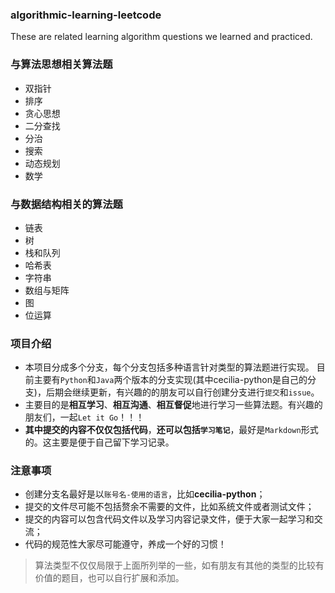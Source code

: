 ### algorithmic-learning-leetcode
These are related learning algorithm questions we learned and practiced.
### 与算法思想相关算法题
- 双指针
- 排序
- 贪心思想
- 二分查找
- 分治
- 搜索
- 动态规划
- 数学
### 与数据结构相关的算法题
- 链表
- 树
- 栈和队列
- 哈希表
- 字符串
- 数组与矩阵
- 图
- 位运算
### 项目介绍
- 本项目分成多个分支，每个分支包括多种语言针对类型的算法题进行实现。
目前主要有`Python`和`Java`两个版本的分支实现(其中cecilia-python是自己的分支)，后期会继续更新，有兴趣的的朋友可以自行创建分支进行`提交`和`issue`。
- 主要目的是**相互学习**、**相互沟通**、**相互督促**地进行学习一些算法题。有兴趣的朋友们，一起`Let it Go`！！！
- **其中提交的内容不仅仅包括代码**，**还可以包括`学习笔记`**，最好是`Markdown`形式的。这主要是便于自己留下学习记录。

### 注意事项
- 创建分支名最好是以`账号名-使用的语言`，比如**cecilia-python**；
- 提交的文件尽可能不包括赘余不需要的文件，比如系统文件或者测试文件；
- 提交的内容可以包含代码文件以及学习内容记录文件，便于大家一起学习和交流；
- 代码的规范性大家尽可能遵守，养成一个好的习惯！

> 算法类型不仅仅局限于上面所列举的一些，如有朋友有其他的类型的比较有价值的题目，也可以自行扩展和添加。
